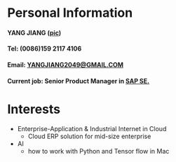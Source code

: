 # Personal Information
#### YANG JIANG ([pic](https://github.com/mmasoft/data/blob/master/pics/me.jpg))
#### Tel: (0086)159 2117 4106 
#### Email: YANGJIANG2049@GMAIL.COM
#### Current job: Senior Product Manager in [SAP SE.](https://www.sap.com)


# Interests

* Enterprise-Application & Industrial Internet in Cloud
  * Cloud ERP solution for mid-size enterprise
* AI 
  * how to work with Python and Tensor flow in Mac
  

